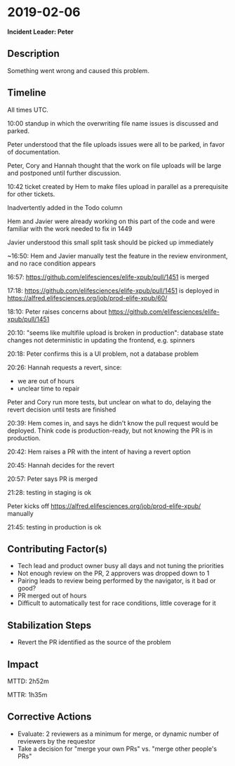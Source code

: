 # 2019-02-06

**Incident Leader: Peter**

## Description

Something went wrong and caused this problem.

## Timeline

All times UTC.

10:00 standup in which the overwriting file name issues is discussed and parked.

Peter understood that the file uploads issues were all to be parked, in favor of documentation.

Peter, Cory and Hannah thought that the work on file uploads will be large and postponed until further discussion.

10:42 ticket created by Hem to make files upload in parallel as a prerequisite for other tickets.

Inadvertently added in the Todo column

Hem and Javier were already working on this part of the code and were familiar with the work needed to fix in 1449

Javier understood this small split task should be picked up immediately

~16:50: Hem and Javier manually test the feature in the review environment, and no race condition appears

16:57: https://github.com/elifesciences/elife-xpub/pull/1451 is merged

17:18: https://github.com/elifesciences/elife-xpub/pull/1451 is deployed in https://alfred.elifesciences.org/job/prod-elife-xpub/60/

18:10: Peter raises concerns about https://github.com/elifesciences/elife-xpub/pull/1451

20:10: "seems like multifile upload is broken in production": database state changes not deterministic in updating the frontend, e.g. spinners

20:18: Peter confirms this is a UI problem, not a database problem

20:26: Hannah requests a revert, since:

- we are out of hours
- unclear time to repair

Peter and Cory run more tests, but unclear on what to do, delaying the revert decision until tests are finished

20:39: Hem comes in, and says he didn't know the pull request would be deployed. Think code is production-ready, but not knowing the PR is in production.

20:42: Hem raises a PR with the intent of having a revert option

20:45: Hannah decides for the revert

20:57: Peter says PR is merged

21:28: testing in staging is ok

Peter kicks off https://alfred.elifesciences.org/job/prod-elife-xpub/ manually

21:45: testing in production is ok

## Contributing Factor(s)

- Tech lead and product owner busy all days and not tuning the priorities
- Not enough review on the PR, 2 approvers was dropped down to 1
- Pairing leads to review being performed by the navigator, is it bad or good?
- PR merged out of hours
- Difficult to automatically test for race conditions, little coverage for it

## Stabilization Steps

- Revert the PR identified as the source of the problem

## Impact

MTTD: 2h52m

MTTR: 1h35m

## Corrective Actions

- Evaluate: 2 reviewers as a minimum for merge, or dynamic number of reviewers by the requestor
- Take a decision for "merge your own PRs" vs. "merge other people's PRs"
